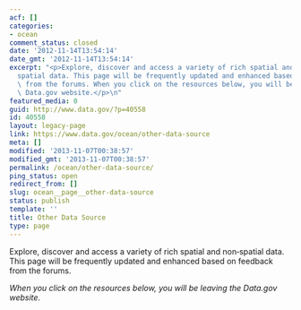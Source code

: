 ```yaml
---
acf: []
categories:
- ocean
comment_status: closed
date: '2012-11-14T13:54:14'
date_gmt: '2012-11-14T13:54:14'
excerpt: "<p>Explore, discover and access a variety of rich spatial and non\u2010\
  spatial data. This page will be frequently updated and enhanced based on feedback\
  \ from the forums. When you click on the resources below, you will be leaving the\
  \ Data.gov website.</p>\n"
featured_media: 0
guid: http://www.data.gov/?p=40558
id: 40558
layout: legacy-page
link: https://www.data.gov/ocean/other-data-source
meta: []
modified: '2013-11-07T00:38:57'
modified_gmt: '2013-11-07T00:38:57'
permalink: /ocean/other-data-source/
ping_status: open
redirect_from: []
slug: ocean__page__other-data-source
status: publish
template: ''
title: Other Data Source
type: page
---
```

Explore, discover and access a variety of rich spatial and non‐spatial data. This page will be frequently updated and enhanced based on feedback from the forums.


*When you click on the resources below, you will be leaving the Data.gov website.*


